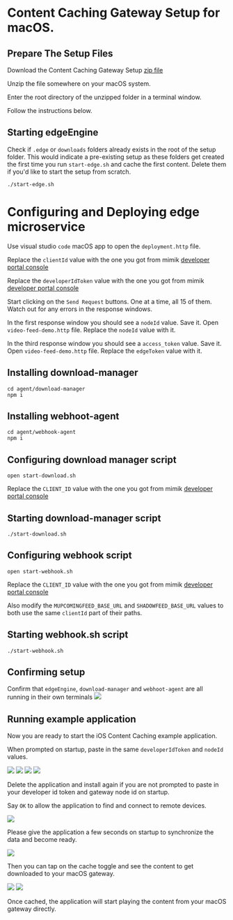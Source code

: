 # Content Caching Gateway Setup for macOS.

## Prepare The Setup Files
Download the Content Caching Gateway Setup [zip file](https://github.com/mimikgit/cocoapod-MIMIKEdgeClientContentCache/blob/main/content-caching-gateway-setup-for-macOS.zip)

Unzip the file somewhere on your macOS system.

Enter the root directory of the unzipped folder in a terminal window. 

Follow the instructions below.


## Starting edgeEngine
Check if `.edge` or `downloads` folders already exists in the root of the setup folder. This would indicate a pre-existing setup as these folders get created the first time you run `start-edge.sh` and cache the first content. Delete them if you'd like to start the setup from scratch.
```
./start-edge.sh
```

# Configuring and Deploying edge microservice
Use visual studio `code` macOS app to open the `deployment.http` file.

Replace the `clientId` value with the one you got from mimik [developer portal console](https://developer.mimik.com/console/projects)

Replace the `developerIdToken` value with the one you got from mimik [developer portal console](https://developer.mimik.com/console/projects)

Start clicking on the `Send Request` buttons. One at a time, all 15 of them. Watch out for any errors in the response windows.

In the first response window you should see a `nodeId` value. Save it. Open `video-feed-demo.http` file. Replace the `nodeId` value with it.

In the third response window you should see a `access_token` value. Save it. Open `video-feed-demo.http` file. Replace the `edgeToken` value with it.


## Installing download-manager
```
cd agent/download-manager
npm i
```

## Installing webhoot-agent
```
cd agent/webhook-agent
npm i
```

## Configuring download manager script
```
open start-download.sh
```
Replace the `CLIENT_ID` value with the one you got from mimik [developer portal console](https://developer.mimik.com/console/projects)

## Starting download-manager script
```
./start-download.sh
```

## Configuring webhook script
```
open start-webhook.sh
```
Replace the `CLIENT_ID` value with the one you got from mimik [developer portal console](https://developer.mimik.com/console/projects)

Also modify the `MUPCOMINGFEED_BASE_URL` and `SHADOWFEED_BASE_URL` values to both use the same `clientId` part of their paths.

## Starting webhook.sh script
```
./start-webhook.sh
```

## Confirming setup
Confirm that `edgeEngine`, `download-manager` and `webhoot-agent` are all running in their own terminals 
![](screenshots/09.png)

## Running example application
Now you are ready to start the iOS Content Caching example application.

When prompted on startup, paste in the same `developerIdToken` and `nodeId` values. 

![](screenshots/01.png)
![](screenshots/02.png)
![](screenshots/03.png)
![](screenshots/04.png)

Delete the application and install again if you are not prompted to paste in your developer id token and gateway node id on startup.

Say `OK` to allow the application to find and connect to remote devices.

![](screenshots/05.png)

Please give the application a few seconds on startup to synchronize the data and become ready.

![](screenshots/06.png)

Then you can tap on the cache toggle and see the content to get downloaded to your macOS gateway.

![](screenshots/07.png)
![](screenshots/08.png)

Once cached, the application will start playing the content from your macOS gateway directly.